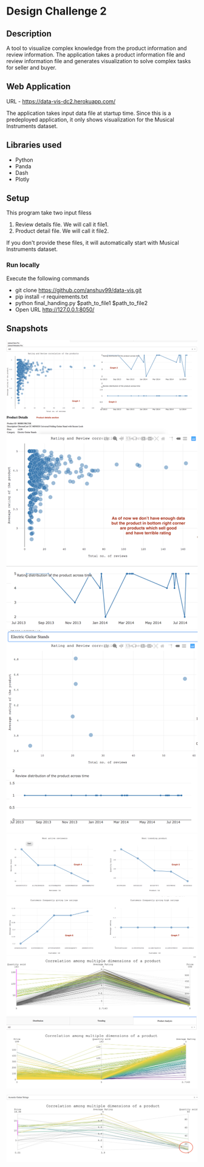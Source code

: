 # Design Challenge 2

## Description
A tool to visualize complex knowledge from the product information and review information. The application takes a product information file and review information file and generates visualization to solve complex tasks for seller and buyer.

## Web Application

URL - https://data-vis-dc2.herokuapp.com/

The application takes input data file at startup time. Since this is a predeployed application, it only shows visualization for the Musical Instruments dataset.
## Libraries used

* Python
* Panda
* Dash
* Plotly

## Setup

This program take two input filess
1) Review details file. We will call it file1.
2) Product detail file. We will call it file2.

If you don't provide these files, it will automatically start with Musical Instruments dataset.

### Run locally
Execute the following commands

* git clone https://github.com/anshuv99/data-vis.git
* pip install -r requirements.txt
* python final_handing.py $path_to_file1 $path_to_file2
* Open URL http://127.0.0.1:8050/

## Snapshots
![Image of Yaktocat](https://github.com/anshuv99/data-vis/blob/master/snaphots/Product_detail_graph.png)
![Image of Yaktocat](https://github.com/anshuv99/data-vis/blob/master/snaphots/overall_ratying_review.png)
![Image of Yaktocat](https://github.com/anshuv99/data-vis/blob/master/snaphots/rating_distribution_over_time.png)
![Image of Yaktocat](https://github.com/anshuv99/data-vis/blob/master/snaphots/rating_review_count_category.png)
![Image of Yaktocat](https://github.com/anshuv99/data-vis/blob/master/snaphots/review_distribution_over_time.png)
![Image of Yaktocat](https://github.com/anshuv99/data-vis/blob/master/snaphots/tredning_peoduct_active_reviewers.png)
![Image of Yaktocat](https://github.com/anshuv99/data-vis/blob/master/snaphots/customer_giving_low_rating_high_rating.png)
![Image of Yaktocat](https://github.com/anshuv99/data-vis/blob/master/snaphots/Focusing_on_major_selling_item_distribution.png)
![Image of Yaktocat](https://github.com/anshuv99/data-vis/blob/master/snaphots/parallel_coordinates_dimension_product.png)

![Image of Yaktocat](https://github.com/anshuv99/data-vis/blob/master/snaphots/Focusing_on_specific_price_range_and_category.png)
